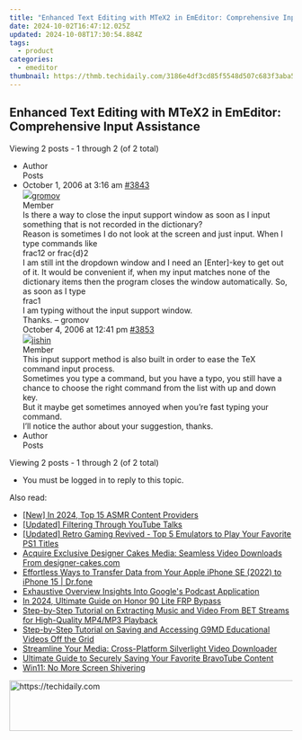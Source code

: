```yaml
---
title: "Enhanced Text Editing with MTeX2 in EmEditor: Comprehensive Input Assistance"
date: 2024-10-02T16:47:12.025Z
updated: 2024-10-08T17:30:54.884Z
tags:
  - product
categories:
  - emeditor
thumbnail: https://thmb.techidaily.com/3186e4df3cd85f5548d507c683f3aba596cb59805e7e3afa70cfb9fc8a32b29d.jpg
---
```


## Enhanced Text Editing with MTeX2 in EmEditor: Comprehensive Input Assistance

Viewing 2 posts - 1 through 2 (of 2 total)

* Author  
Posts
* October 1, 2006 at 3:16 am [#3843](https://tools.techidaily.com/emeditor/products/)  
[![](https://secure.gravatar.com/avatar/30468e251263138b3931a69b14b026b1?s=80&d=identicon&r=g)gromov](https://www.emeditor.com/forums/users/gromov/ "View gromov's profile")  
Member  
Is there a way to close the input support window as soon as I input something that is not recorded in the dictionary?  
 Reason is sometimes I do not look at the screen and just input. When I type commands like  
 frac12 or frac{d}2  
 I am still int the dropdown window and I need an \[Enter\]-key to get out of it. It would be convenient if, when my input matches none of the dictionary items then the program closes the window automatically. So, as soon as I type  
 frac1  
 I am typing without the input support window.  
 Thanks. – gromov  
October 4, 2006 at 12:41 pm [#3853](https://tools.techidaily.com/emeditor/products/)  
[![](https://secure.gravatar.com/avatar/832a36809f045bcfa4b9c4437536e8e4?s=80&d=identicon&r=g)jishin](https://www.emeditor.com/forums/users/jishin/ "View jishin's profile")  
Member  
This input support method is also built in order to ease the TeX command input process.  
 Sometimes you type a command, but you have a typo, you still have a chance to choose the right command from the list with up and down key.  
 But it maybe get sometimes annoyed when you’re fast typing your command.  
 I’ll notice the author about your suggestion, thanks.
* Author  
Posts

Viewing 2 posts - 1 through 2 (of 2 total)

* You must be logged in to reply to this topic.

<ins class="adsbygoogle"
     style="display:block"
     data-ad-format="autorelaxed"
     data-ad-client="ca-pub-7571918770474297"
     data-ad-slot="1223367746"></ins>

<ins class="adsbygoogle"
     style="display:block"
     data-ad-client="ca-pub-7571918770474297"
     data-ad-slot="8358498916"
     data-ad-format="auto"
     data-full-width-responsive="true"></ins>

<span class="atpl-alsoreadstyle">Also read:</span>
<div><ul>
<li><a href="https://youtube-docs.techidaily.com/n-2024-top-15-asmr-content-providers/"><u>[New] In 2024, Top 15 ASMR Content Providers</u></a></li>
<li><a href="https://facebook-video-footage.techidaily.com/updated-filtering-through-youtube-talks/"><u>[Updated] Filtering Through YouTube Talks</u></a></li>
<li><a href="https://desktop-recording.techidaily.com/updated-retro-gaming-revived-top-5-emulators-to-play-your-favorite-ps1-titles/"><u>[Updated] Retro Gaming Revived - Top 5 Emulators to Play Your Favorite PS1 Titles</u></a></li>
<li><a href="https://win-superb.techidaily.com/acquire-exclusive-designer-cakes-media-seamless-video-downloads-from-designer-cakescom/"><u>Acquire Exclusive Designer Cakes Media: Seamless Video Downloads From designer-cakes.com</u></a></li>
<li><a href="https://iphone-transfer.techidaily.com/effortless-ways-to-transfer-data-from-your-apple-iphone-se-2022-to-iphone-15-drfone-by-drfone-transfer-from-ios/"><u>Effortless Ways to Transfer Data from Your Apple iPhone SE (2022) to iPhone 15 | Dr.fone</u></a></li>
<li><a href="https://fox-helps.techidaily.com/exhaustive-overview-insights-into-googles-podcast-application/"><u>Exhaustive Overview Insights Into Google's Podcast Application</u></a></li>
<li><a href="https://bypass-frp.techidaily.com/in-2024-ultimate-guide-on-honor-90-lite-frp-bypass-by-drfone-android/"><u>In 2024, Ultimate Guide on Honor 90 Lite FRP Bypass</u></a></li>
<li><a href="https://win-superb.techidaily.com/step-by-step-tutorial-on-extracting-music-and-video-from-bet-streams-for-high-quality-mp4mp3-playback/"><u>Step-by-Step Tutorial on Extracting Music and Video From BET Streams for High-Quality MP4/MP3 Playback</u></a></li>
<li><a href="https://win-superb.techidaily.com/step-by-step-tutorial-on-saving-and-accessing-g9md-educational-videos-off-the-grid/"><u>Step-by-Step Tutorial on Saving and Accessing G9MD Educational Videos Off the Grid</u></a></li>
<li><a href="https://win-superb.techidaily.com/streamline-your-media-cross-platform-silverlight-video-downloader/"><u>Streamline Your Media: Cross-Platform Silverlight Video Downloader</u></a></li>
<li><a href="https://win-superb.techidaily.com/ultimate-guide-to-securely-saving-your-favorite-bravotube-content/"><u>Ultimate Guide to Securely Saving Your Favorite BravoTube Content</u></a></li>
<li><a href="https://network-issues.techidaily.com/win11-no-more-screen-shivering/"><u>Win11: No More Screen Shivering</u></a></li>
</ul></div>

<!-- affiliate ads begin -->
<a href="https://appsumo.8odi.net/c/5597632/2068407/7443" target="_top" id="2068407">
  <img src="//a.impactradius-go.com/display-ad/7443-2068407" border="0" alt="https://techidaily.com" width="728" height="90"/>
</a>
<img height="0" width="0" src="https://appsumo.8odi.net/i/5597632/2068407/7443" style="position:absolute;visibility:hidden;" border="0" />
<!-- affiliate ads end -->

